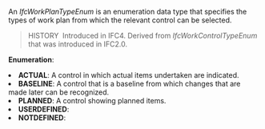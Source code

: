 ﻿An _IfcWorkPlanTypeEnum_ is an enumeration data type that specifies the types of work plan from which the relevant control can be selected.

> HISTORY&nbsp; Introduced in IFC4. Derived from _IfcWorkControlTypeEnum_ that was introduced in IFC2.0.

**Enumeration**:

<lu>
<li><b>ACTUAL</b>: A control in which actual items undertaken are indicated.</li>
<li><b>BASELINE</b>: A control that is a baseline from which changes that are made later can be recognized.</li>
<li><b>PLANNED</b>: A control showing planned items.</li>
<li><b>USERDEFINED</b>:</li>
<li><b>NOTDEFINED</b>:</li>
</lu>

